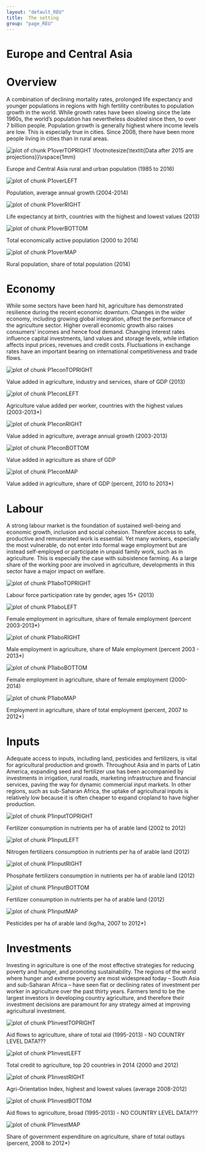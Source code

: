 ```yaml
---
layout: "default_REU"
title:  The setting
group: "page_REU"
---
```


#  Europe and Central Asia



<!-- %
% PPPPPPPPPPPPPPPPP                                               tttt            1111111
% P::::::::::::::::P                                           ttt:::t           1::::::1
% P::::::PPPPPP:::::P                                          t:::::t          1:::::::1
% PP:::::P     P:::::P                                         t:::::t          111:::::1
%   P::::P     P:::::Paaaaaaaaaaaaa  rrrrr   rrrrrrrrr   ttttttt:::::ttttttt       1::::1
%   P::::P     P:::::Pa::::::::::::a r::::rrr:::::::::r  t:::::::::::::::::t       1::::1
%   P::::PPPPPP:::::P aaaaaaaaa:::::ar:::::::::::::::::r t:::::::::::::::::t       1::::1
%   P:::::::::::::PP           a::::arr::::::rrrrr::::::rtttttt:::::::tttttt       1::::l
%   P::::PPPPPPPPP      aaaaaaa:::::a r:::::r     r:::::r      t:::::t             1::::l
%   P::::P            aa::::::::::::a r:::::r     rrrrrrr      t:::::t             1::::l
%   P::::P           a::::aaaa::::::a r:::::r                  t:::::t             1::::l
%   P::::P          a::::a    a:::::a r:::::r                  t:::::t    tttttt   1::::l
% PP::::::PP        a::::a    a:::::a r:::::r                  t::::::tttt:::::t111::::::111
% P::::::::P        a:::::aaaa::::::a r:::::r                  tt::::::::::::::t1::::::::::1
% P::::::::P         a::::::::::aa:::ar:::::r                    tt:::::::::::tt1::::::::::1
% PPPPPPPPPP          aaaaaaaaaa  aaaarrrrrrr                      ttttttttttt  111111111111 -->







<!-- %    ___                                  _ -->
<!-- %   / _ \  __   __   ___   _ __  __   __ (_)   ___  __      __ -->
<!-- %  | | | | \ \ / /  / _ \ | '__| \ \ / / | |  / _ \ \ \ /\ / / -->
<!-- %  | |_| |  \ V /  |  __/ | |     \ V /  | | |  __/  \ V  V / -->
<!-- %   \___/    \_/    \___| |_|      \_/   |_|  \___|   \_/\_/ -->
<!-- % -->


<h1> Overview </h1> 
<p>A combination of declining mortality rates, prolonged life expectancy and younger populations in regions with high fertility contributes to population growth in the world. While growth rates have been slowing since the late 1960s, the world’s population has nevertheless doubled since then, to over 7 billion people. Population growth is generally highest where income levels are low. This is especially true in cities. Since 2008, there have been more people living in cities than in rural areas.</p> 





![plot of chunk P1overTOPRIGHT](figure/P1overTOPRIGHT-1.png) \footnotesize{\textit{Data after 2015 are projections}}\vspace{1mm}</br> <p class='caption'>Europe and Central Asia rural and urban population (1985 to 2016)</p>



![plot of chunk P1overLEFT](figure/P1overLEFT-1.png) </br> <p class='caption'>Population, average annual growth (2004-2014)</p>

![plot of chunk P1overRIGHT](figure/P1overRIGHT-1.png) </br> <p class='caption'>Life expectancy at birth, countries with the highest and lowest values (2013)</p>


![plot of chunk P1overBOTTOM](figure/P1overBOTTOM-1.png) </br> <p class='caption'>Total economically active population (2000 to 2014)</p>


![plot of chunk P1overMAP](figure/P1overMAP-1.png) </br> <p class='caption'>Rural population, share of total population (2014)</p>


<!-- %   _____
%  | ____|   ___    ___    _ __     ___    _ __ ___    _   _
%  |  _|    / __|  / _ \  | '_ \   / _ \  | '_ ` _ \  | | | |
%  | |___  | (__  | (_) | | | | | | (_) | | | | | | | | |_| |
%  |_____|  \___|  \___/  |_| |_|  \___/  |_| |_| |_|  \__, |
%                                                      |___/
% -->


<h1> Economy </h1> 
<p>While some sectors have been hard hit, agriculture has demonstrated resilience during the recent economic downturn.  Changes in the wider economy, including growing global integration, affect the performance of the agriculture sector.  Higher overall economic growth also raises consumers’ incomes and hence food demand. Changing interest rates influence capital investments, land values and storage levels, while inflation affects input prices, revenues and credit costs. Fluctuations in exchange rates have an important bearing on international competitiveness and trade flows.</p> 

![plot of chunk P1econTOPRIGHT](figure/P1econTOPRIGHT-1.png) </br> <p class='caption'>Value added in agriculture, industry and services, share of GDP (2013)</p>


![plot of chunk P1econLEFT](figure/P1econLEFT-1.png) </br> <p class='caption'>Agriculture value added per worker, countries with the highest values (2003-2013*)</p>

![plot of chunk P1econRIGHT](figure/P1econRIGHT-1.png) </br> <p class='caption'>Value added in agriculture, average annual growth (2003-2013)</p>






![plot of chunk P1econBOTTOM](figure/P1econBOTTOM-1.png) </br> <p class='caption'>Value added in agriculture as share of GDP</p>


![plot of chunk P1econMAP](figure/P1econMAP-1.png) </br> <p class='caption'>Value added in agriculture, share of GDP (percent, 2010 to 2013*)</p>





<!-- %   _               _
%  | |       __ _  | |__     ___    _   _   _ __
%  | |      / _` | | '_ \   / _ \  | | | | | '__|
%  | |___  | (_| | | |_) | | (_) | | |_| | | |
%  |_____|  \__,_| |_.__/   \___/   \__,_| |_|
% -->


<h1> Labour </h1> 
<p>A strong labour market is the foundation of sustained well-being and economic growth, inclusion and social cohesion. Therefore access to safe, productive and remunerated work is essential. Yet many workers, especially the most vulnerable, do not enter into formal wage employment but are instead self-employed or participate in unpaid family work, such as in agriculture. This is especially the case with subsistence farming. As a large share of the working poor are involved in agriculture, developments in this sector have a major impact on welfare.</p> 

![plot of chunk P1laboTOPRIGHT](figure/P1laboTOPRIGHT-1.png) </br> <p class='caption'>Labour force participation rate by gender, ages 15+ (2013)</p>


![plot of chunk P1laboLEFT](figure/P1laboLEFT-1.png) </br> <p class='caption'>Female employment in agriculture, share of female employment (percent 2003-2013*)</p>

![plot of chunk P1laboRIGHT](figure/P1laboRIGHT-1.png) </br> <p class='caption'>Male employment in agriculture, share of Male employment (percent 2003 - 2013*)</p>






![plot of chunk P1laboBOTTOM](figure/P1laboBOTTOM-1.png) </br> <p class='caption'>Female employment in agriculture, share of female employment (2000-2014)</p>


![plot of chunk P1laboMAP](figure/P1laboMAP-1.png) </br> <p class='caption'>Employment in agriculture, share of total employment (percent, 2007 to 2012*)</p>



<!-- %   ___                           _
%  |_ _|  _ __    _ __    _   _  | |_   ___
%   | |  | '_ \  | '_ \  | | | | | __| / __|
%   | |  | | | | | |_) | | |_| | | |_  \__ \
%  |___| |_| |_| | .__/   \__,_|  \__| |___/
%                |_|
% -->


<h1> Inputs </h1> 
<p>Adequate access to inputs, including land, pesticides and fertilizers, is vital for agricultural production and growth. Throughout Asia and in parts of Latin America, expanding seed and fertilizer use has been accompanied by investments in irrigation, rural roads, marketing infrastructure and financial services, paving the way for dynamic commercial input markets. In other regions, such as sub-Saharan Africa, the uptake of agricultural inputs is relatively low because it is often cheaper to expand cropland to have higher production.</p> 




![plot of chunk P1inputTOPRIGHT](figure/P1inputTOPRIGHT-1.png) </br> <p class='caption'>Fertilizer consumption in nutrients per ha of arable land (2002 to 2012)</p>


![plot of chunk P1inputLEFT](figure/P1inputLEFT-1.png) </br> <p class='caption'>Nitrogen fertilizers consumption in nutrients per ha of arable land (2012)</p>

![plot of chunk P1inputRIGHT](figure/P1inputRIGHT-1.png) </br> <p class='caption'>Phosphate fertilizers consumption in nutrients per ha of arable land (2012)</p>


![plot of chunk P1inputBOTTOM](figure/P1inputBOTTOM-1.png) </br> <p class='caption'>Fertilizer consumption in nutrients per ha of arable land (2012)</p>


![plot of chunk P1inputMAP](figure/P1inputMAP-1.png) </br> <p class='caption'>Pesticides per ha of arable land (kg/ha, 2007 to 2012*)</p>

<!-- %   ___                                _                                _
%  |_ _|  _ __   __   __   ___   ___  | |_   _ __ ___     ___   _ __   | |_
%   | |  | '_ \  \ \ / /  / _ \ / __| | __| | '_ ` _ \   / _ \ | '_ \  | __|
%   | |  | | | |  \ V /  |  __/ \__ \ | |_  | | | | | | |  __/ | | | | | |_
%  |___| |_| |_|   \_/    \___| |___/  \__| |_| |_| |_|  \___| |_| |_|  \__|
% -->


<h1> Investments </h1> 
<p>Investing in agriculture is one of the most effective strategies for reducing poverty and hunger, and promoting sustainability. The regions of the world where hunger and extreme poverty are most widespread today – South Asia and sub-Saharan Africa – have seen flat or declining rates of investment per worker in agriculture over the past thirty years. Farmers tend to be the largest investors in developing country agriculture, and therefore their investment decisions are paramount for any strategy aimed at improving agricultural investment.</p> 




![plot of chunk P1investTOPRIGHT](figure/P1investTOPRIGHT-1.png) </br> <p class='caption'>Aid flows to agriculture, share of total aid (1995-2013) - NO COUNTRY LEVEL DATA???</p>


![plot of chunk P1investLEFT](figure/P1investLEFT-1.png) </br> <p class='caption'>Total credit to agriculture, top 20 countries in 2014 (2000 and 2012)</p>

![plot of chunk P1investRIGHT](figure/P1investRIGHT-1.png) </br> <p class='caption'>Agri-Orientation Index, highest and lowest values (average 2008-2012)</p>


![plot of chunk P1investBOTTOM](figure/P1investBOTTOM-1.png) </br> <p class='caption'>Aid flows to agriculture, broad (1995-2013) - NO COUNTRY LEVEL DATA???</p>





![plot of chunk P1investMAP](figure/P1investMAP-1.png) </br> <p class='caption'>Share of government expenditure on agriculture, share of total outlays (percent, 2008 to 2012*)</p>

